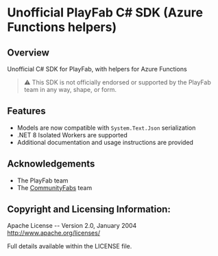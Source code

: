 ﻿# Unofficial PlayFab C# SDK (Azure Functions helpers)

## Overview

Unofficial C# SDK for PlayFab, with helpers for Azure Functions

> ⚠️ This SDK is not officially endorsed or supported by the PlayFab team in any way, shape, or form.

## Features

- Models are now compatible with `System.Text.Json` serialization
- .NET 8 Isolated Workers are supported
- Additional documentation and usage instructions are provided

## Acknowledgements

- The PlayFab team
- The [CommunityFabs](https://github.com/community-fabs) team

## Copyright and Licensing Information:

Apache License --
Version 2.0, January 2004
http://www.apache.org/licenses/

Full details available within the LICENSE file.